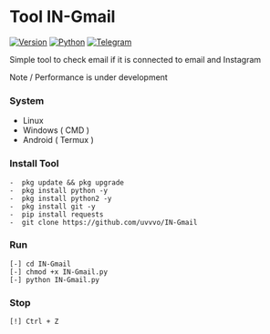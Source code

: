 # Tool IN-Gmail 

[![Version](https://img.shields.io/badge/Version-v1.0.0-blue)]()
[![Python](https://img.shields.io/badge/Python-v%2B-blue)]()
[![Telegram](https://img.shields.io/badge/Telegram-blue)](https://t.me/CTlTl)


Simple tool to check email if it is connected to email and Instagram

Note / Performance is under development

### System 

-  Linux
-  Windows ( CMD ) 
-  Android ( Termux ) 

### Install Tool

```
-  pkg update && pkg upgrade
-  pkg install python -y
-  pkg install python2 -y
-  pkg install git -y
-  pip install requests
-  git clone https://github.com/uvvvo/IN-Gmail
```


### Run

```
[-] cd IN-Gmail
[-] chmod +x IN-Gmail.py
[-] python IN-Gmail.py
```

### Stop

```
[!] Ctrl + Z
```
